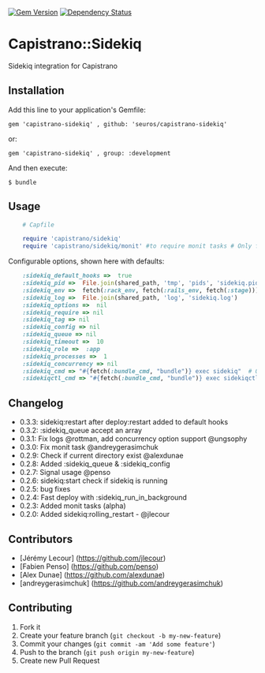 [![Gem Version](https://badge.fury.io/rb/capistrano-sidekiq.svg)](http://badge.fury.io/rb/capistrano-sidekiq)
[![Dependency Status](https://gemnasium.com/seuros/capistrano-sidekiq.svg)](https://gemnasium.com/seuros/capistrano-sidekiq)

# Capistrano::Sidekiq

Sidekiq integration for Capistrano

## Installation

Add this line to your application's Gemfile:

    gem 'capistrano-sidekiq' , github: 'seuros/capistrano-sidekiq'

or:

    gem 'capistrano-sidekiq' , group: :development

And then execute:

    $ bundle


## Usage
```ruby
    # Capfile

    require 'capistrano/sidekiq'
    require 'capistrano/sidekiq/monit' #to require monit tasks # Only for capistrano3
```


Configurable options, shown here with defaults:

```ruby
    :sidekiq_default_hooks =>  true
    :sidekiq_pid =>  File.join(shared_path, 'tmp', 'pids', 'sidekiq.pid')
    :sidekiq_env =>  fetch(:rack_env, fetch(:rails_env, fetch(:stage)))
    :sidekiq_log =>  File.join(shared_path, 'log', 'sidekiq.log')
    :sidekiq_options =>  nil
    :sidekiq_require => nil
    :sidekiq_tag => nil
    :sidekiq_config => nil
    :sidekiq_queue => nil
    :sidekiq_timeout =>  10
    :sidekiq_role =>  :app
    :sidekiq_processes =>  1
    :sidekiq_concurrency => nil
    :sidekiq_cmd => "#{fetch(:bundle_cmd, "bundle")} exec sidekiq"  # Only for capistrano2.5
    :sidekiqctl_cmd => "#{fetch(:bundle_cmd, "bundle")} exec sidekiqctl" # Only for capistrano2.5
```
## Changelog
- 0.3.3: sidekiq:restart after deploy:restart added to default hooks
- 0.3.2: :sidekiq_queue accept an array 
- 0.3.1: Fix logs @rottman, add concurrency option support @ungsophy
- 0.3.0: Fix monit task @andreygerasimchuk
- 0.2.9: Check if current directory exist @alexdunae
- 0.2.8: Added :sidekiq_queue & :sidekiq_config
- 0.2.7: Signal usage @penso
- 0.2.6: sidekiq:start check if sidekiq is running
- 0.2.5: bug fixes
- 0.2.4: Fast deploy with :sidekiq_run_in_background
- 0.2.3: Added monit tasks (alpha)
- 0.2.0: Added sidekiq:rolling_restart - @jlecour

## Contributors

- [Jérémy Lecour] (https://github.com/jlecour)
- [Fabien Penso] (https://github.com/penso)
- [Alex Dunae] (https://github.com/alexdunae)
- [andreygerasimchuk] (https://github.com/andreygerasimchuk)

## Contributing

1. Fork it
2. Create your feature branch (`git checkout -b my-new-feature`)
3. Commit your changes (`git commit -am 'Add some feature'`)
4. Push to the branch (`git push origin my-new-feature`)
5. Create new Pull Request
